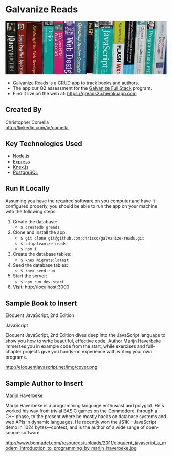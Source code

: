 # Galvanize Reads

![Galvanize Reads](books.jpg "Galvanize Reads")

* Galvanize Reads is a [CRUD](https://en.wikipedia.org/wiki/Create,_read,_update_and_delete) app to track books and authors.
* The app our Q2 assessment for the [Galvanize Full Stack](http://www.galvanize.com/courses/web-development) program.
* Find it live on the web at: https://greads25.herokuapp.com

## Created By

Christopher Comella    
http://linkedin.com/in/comella

## Key Technologies Used

* [Node.js](https://nodejs.org)
* [Express](http://expressjs.com)
* [Knex.js](http://knexjs.org)
* [PostgreSQL](https://www.postgresql.org)

## Run It Locally

Assuming you have the required software on you computer and have it configured properly, you should be able to run the app on your machine with the following steps:

1. Create the database:
   - ````$ createdb greads````
2. Clone and install the app:
   - ````$ git clone git@github.com:chrisco/galvanize-reads.git````
   - ````$ cd galvanize-reads````
   - ````$ npm i````
3. Create the database tables:
   - ````$ knex migrate:latest````
4. Seed the database tables:
   - ````$ knex seed:run````
4. Start the server:
   - ````$ npm run dev-start````
2. Visit: [http://localhost:3000](http://localhost:3000)

## Sample Book to Insert

Eloquent JavaScript, 2nd Edition    

JavaScript    

Eloquent JavaScript, 2nd Edition dives deep into the JavaScript language to show you how to write beautiful, effective code. Author Marijn Haverbeke immerses you in example code from the start, while exercises and full-chapter projects give you hands-on experience with writing your own programs.    

http://eloquentjavascript.net/img/cover.png    

## Sample Author to Insert

Marijn Haverbeke

Marijn Haverbeke is a programming language enthusiast and polyglot. He's worked his way from trivial BASIC games on the Commodore, through a C++ phase, to the present where he mostly hacks on database systems and web APIs in dynamic languages. He recently won the JS1K—JavaScript demo in 1024 bytes—contest, and is the author of a wide range of open-source software.

http://www.bennadel.com/resources/uploads/2011/eloquent_javascript_a_modern_introduction_to_programming_by_marijn_haverbeke.jpg
